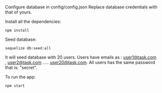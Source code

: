 Configure database in config/config.json
Replace database credentials with that of yours.

Install all the dependencies:

    npm install

Seed database:

    sequelize db:seed:all

It will seed database with 20 users. Users have emails as : user1@task.com , user2@task.com ..... user20@task.com.
All users has the same password that is: "secret".

To run the app:

    npm start